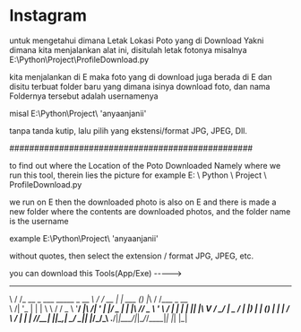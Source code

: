 # Instagram

untuk mengetahui dimana Letak Lokasi Poto yang di Download
Yakni dimana kita menjalankan alat ini, disitulah letak fotonya
misalnya E:\Python\Project\ProfileDownload.py

kita menjalankan di E maka foto yang di download juga berada di E
dan disitu terbuat folder baru yang dimana isinya download foto, dan nama Foldernya tersebut adalah
usernamenya

misal E:\Python\Project\ 'anyaanjanii'

tanpa tanda kutip, lalu pilih yang ekstensi/format JPG, JPEG, Dll.


#################################################

to find out where the Location of the Poto Downloaded
Namely where we run this tool, therein lies the picture
for example E: \ Python \ Project \ ProfileDownload.py

we run on E then the downloaded photo is also on E
and there is made a new folder where the contents are downloaded photos, and the folder name is
the username

example E:\Python\Project\ 'anyaanjanii'

without quotes, then select the extension / format JPG, JPEG, etc.

you can download this Tools(App/Exe) ----->

__  __                              __  __      _       _ _  __  __          
\ \/ /_ __  _   ___   _____ _ __ ___\ \/ /_ __ | | ___ (_) |_\ \/ /___ _ __  
 \  /| '_ \| | | \ \ / / _ \ '__/ __|\  /| '_ \| |/ _ \| | __|\  // _ \ '_ \ 
 /  \| | | | |_| |\ V /  __/ |  \__ \/  \| |_) | | (_) | | |_ /  \  __/ | | |
/_/\_\_| |_|\__,_| \_/ \___|_|  |___/_/\_\ .__/|_|\___/|_|\__/_/\_\___|_| |_|
                                         |_|                                 
